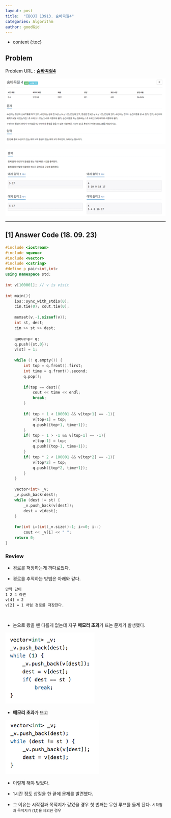 ```yaml
---
layout: post
title:  "[BOJ] 13913. 숨바꼭질4"
categories: Algorithm
author: goodGid
---
```

* content
{:toc}

## Problem

Problem URL : **[숨바꼭질4](https://www.acmicpc.net/problem/13913)**












![](/assets/img/algorithm/13913_1.png)

![](/assets/img/algorithm/13913_2.png)

---


## [1] Answer Code (18. 09. 23)

``` cpp
#include <iostream>
#include <queue>
#include <vector>
#include <cstring>
#define p pair<int,int>
using namespace std;

int v[100001]; // v is visit

int main(){
    ios::sync_with_stdio(0);
    cin.tie(0); cout.tie(0);
    
    memset(v,-1,sizeof(v));
    int st, dest;
    cin >> st >> dest;
    
    queue<p> q;
    q.push({st,0});
    v[st] = 1;
    
    while (! q.empty()) {
        int top = q.front().first;
        int time = q.front().second;
        q.pop();
        
        if(top == dest){
            cout << time << endl;
            break;
        }
        
        if( top + 1 < 100001 && v[top+1] == -1){
            v[top+1] = top;
            q.push({top+1, time+1});
        }
        if( top - 1 > -1 && v[top-1] == -1){
            v[top-1] = top;
            q.push({top-1, time+1});
        }
        if( top * 2 < 100001 && v[top*2] == -1){
            v[top*2] = top;
            q.push({top*2, time+1});
        }
    }
    
    vector<int> _v;
    _v.push_back(dest);
    while (dest != st) {
        _v.push_back(v[dest]);
        dest = v[dest];
    }
    
    for(int i=(int)_v.size()-1; i>=0; i--)
        cout << _v[i] << " ";
    return 0;
}
```

### Review

* 경로를 저장하는게 까다로웠다.

* 경로를 추적하는 방법은 아래와 같다.

```
만약 답이
1 2 4 라면
v[4] = 2
v[2] = 1 처럼 경로를 저장한다.
```

<br>

* 눈으로 봤을 땐 다를게 없는데 자꾸 **메모리 초과**가 뜨는 문제가 발생했다.

![](/assets/img/algorithm/13913_3.png)

* **메모리 초과**가 뜨고

![](/assets/img/algorithm/13913_4.png)

* 이렇게 해야 맞았다.

* 1시간 정도 삽질을 한 끝에 문제를 발견했다. 

* 그 이유는 시작점과 목적지가 같았을 경우 첫 번째는 무한 루프를 돌게 된다. <small> 시작점과 목적지가 (1,1)을 제외한 경우 </small>

